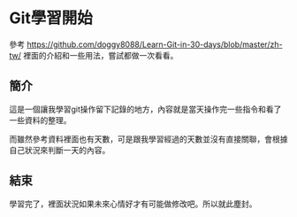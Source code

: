 # Git學習開始
參考 https://github.com/doggy8088/Learn-Git-in-30-days/blob/master/zh-tw/ 裡面的介紹和一些用法，嘗試都做一次看看。
## 簡介
這是一個讓我學習git操作留下記錄的地方，內容就是當天操作完一些指令和看了一些資料的整理。

而雖然參考資料裡面也有天數，可是跟我學習經過的天數並沒有直接關聯，會根據自己狀況來判斷一天的內容。

## 結束
學習完了，裡面狀況如果未來心情好才有可能做修改吧。所以就此塵封。
